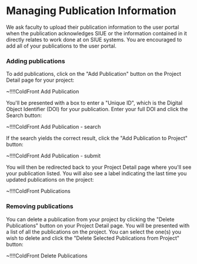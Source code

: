 # Managing Publication Information

We ask faculty to upload their publication information to the user portal when the publication acknowledges SIUE or the information contained in it directly relates to work done at on SIUE systems. You are encouraged to add all of your publications to the user portal.

### Adding publications

To add publications, click on the "Add Publication" button on the Project Detail page for your project:

~!!!!ColdFront Add Publication

You'll be presented with a box to enter a "Unique ID", which is the Digital Object Identifier (DOI) for your publication. Enter your full DOI and click the Search button:

~!!!!ColdFront Add Publication - search

If the search yields the correct result, click the "Add Publication to Project" button:

~!!!!ColdFront Add Publication - submit

You will then be redirected back to your Project Detail page where you'll see your publication listed. You will also see a label indicating the last time you updated publications on the project:

~!!!!ColdFront Publications

### Removing publications
You can delete a publication from your project by clicking the "Delete Publications" button on your Project Detail page. You will be presented with a list of all the publications on the project. You can select the one(s) you wish to delete and click the "Delete Selected Publications from Project" button:

~!!!!ColdFront Delete Publications
